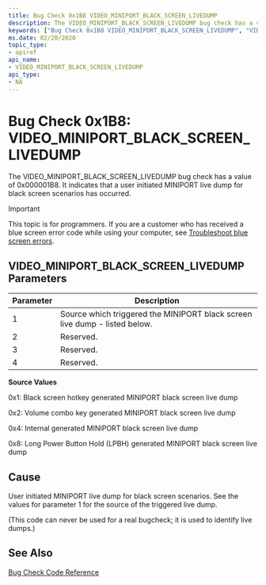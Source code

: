 ```yaml
---
title: Bug Check 0x1B8 VIDEO_MINIPORT_BLACK_SCREEN_LIVEDUMP
description: The VIDEO_MINIPORT_BLACK_SCREEN_LIVEDUMP bug check has a value of 0x000001B8. It indicates that a user initiated MINIPORT live dump for black screen scenarios has occurred.
keywords: ["Bug Check 0x1B8 VIDEO_MINIPORT_BLACK_SCREEN_LIVEDUMP", "VIDEO_MINIPORT_BLACK_SCREEN_LIVEDUMP"]
ms.date: 02/20/2020
topic_type:
- apiref
api_name:
- VIDEO_MINIPORT_BLACK_SCREEN_LIVEDUMP
api_type:
- NA
---
```


# Bug Check 0x1B8: VIDEO\_MINIPORT\_BLACK\_SCREEN\_LIVEDUMP

The VIDEO\_MINIPORT\_BLACK\_SCREEN\_LIVEDUMP bug check has a value of 0x000001B8. It indicates that a user initiated MINIPORT live dump for black screen scenarios has occurred.

> [!IMPORTANT]
> This topic is for programmers. If you are a customer who has received a blue screen error code while using your computer, see [Troubleshoot blue screen errors](https://www.windows.com/stopcode).


## VIDEO\_MINIPORT\_BLACK\_SCREEN\_LIVEDUMP Parameters

|Parameter|Description|
|--- |--- |
|1| Source which triggered the MINIPORT black screen live dump - listed below.|
|2| Reserved. |
|3| Reserved. |
|4| Reserved. |

**Source Values**

0x1: Black screen hotkey generated MINIPORT black screen live dump

0x2: Volume combo key generated MINIPORT black screen live dump

0x4: Internal generated MINIPORT black screen live dump

0x8: Long Power Button Hold (LPBH) generated MINIPORT black screen live dump

## Cause

User initiated MINIPORT live dump for black screen scenarios. See the values for parameter 1 for the source of the triggered live dump.

(This code can never be used for a real bugcheck; it is used to identify live dumps.)

## See Also

[Bug Check Code Reference](bug-check-code-reference2.md)
